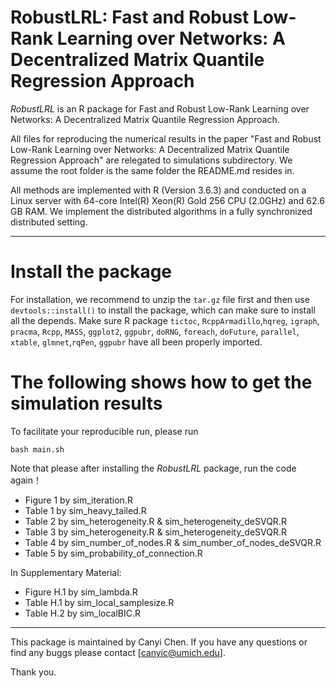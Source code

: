 



# RobustLRL: Fast and Robust Low-Rank Learning over Networks: A Decentralized Matrix Quantile Regression Approach

*RobustLRL* is an R package for Fast and Robust Low-Rank Learning over Networks: A Decentralized Matrix Quantile Regression Approach. 

All files for reproducing the numerical results in the paper 
"Fast and Robust Low-Rank Learning over Networks: A Decentralized Matrix Quantile Regression Approach" are relegated to simulations subdirectory. We assume the root folder is the same folder the README.md resides in. 

All methods are implemented with R (Version 3.6.3) and conducted on a Linux server with 64-core Intel(R) Xeon(R) Gold 256 CPU (2.0GHz) and 62.6 GB RAM. We implement the distributed algorithms in a fully synchronized distributed setting.

***




# Install the package

For installation, we recommend to unzip the `tar.gz` file first and then use `devtools::install()` to install the package, which can make sure to install all the depends. Make sure R package `tictoc`, `RcppArmadillo`,`hqreg`, `igraph`, `pracma`, `Rcpp`, `MASS`, `ggplot2`, `ggpubr`, `doRNG`, `foreach`, `doFuture`, `parallel`, `xtable`, `glmnet`,`rqPen`, `ggpubr` have all been properly imported.


#  The following shows how to get the simulation results 

To facilitate your reproducible run, please run

```shell
bash main.sh
```
Note that please after installing the *RobustLRL* package, run the code again！

  - Figure  1 by sim_iteration.R
  - Table 1  by sim_heavy_tailed.R
  - Table 2  by sim_heterogeneity.R & sim_heterogeneity_deSVQR.R
  - Table 3  by sim_heterogeneity.R & sim_heterogeneity_deSVQR.R
  - Table 4  by sim_number_of_nodes.R & sim_number_of_nodes_deSVQR.R
  - Table 5  by sim_probability_of_connection.R

In Supplementary Material:

  - Figure H.1 by sim_lambda.R
  - Table H.1  by sim_local_samplesize.R
  - Table H.2  by sim_localBIC.R

***

This package is maintained by Canyi Chen. If you have any questions or find any buggs please contact [canyic@umich.edu]. 

Thank you.



